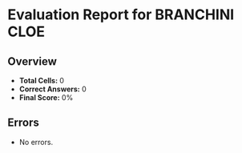 # Evaluation Report for BRANCHINI CLOE

## Overview

- **Total Cells:** 0
- **Correct Answers:** 0
- **Final Score:** 0%

## Errors

- No errors.